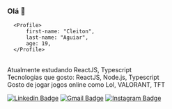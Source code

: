 ### Olá 👋

```
  <Profile>
      first-name: "Cleiton",
      last-name: "Aguiar",
      age: 19,
  </Profile>

```

<br/> Atualmente estudando ReactJS, Typescript
<br/> Tecnologias que gosto: ReactJS, Node.js, Typescript
<br/> Gosto de jogar jogos online como Lol, VALORANT, TFT

[![Linkedin Badge](https://img.shields.io/badge/-cleitonpin-blue?style=flat-square&logo=Linkedin&logoColor=white&link=https://www.linkedin.com/in/cleiton-p-003b5b106//)](https://www.linkedin.com/in/cleiton-p-003b5b106/)
[![Gmail Badge](https://img.shields.io/badge/-cleiton.biou@gmail.com-c14438?style=flat-square&logo=Gmail&logoColor=white&link=cleiton.biou@gmail.com)](cleiton:cleiton.biou@gmail.com)
[![Instagram Badge](https://img.shields.io/badge/instagram-%23E4405F.svg?style=flat&logo=instagram&logoColor=white&link=https://www.instagram.com/cleitonnnnnn/)](cleiton:@cleitonnnnnn)

<!--
**cleitonpin/cleitonpin** is a ✨ _special_ ✨ repository because its `README.md` (this file) appears on your GitHub profile.

Here are some ideas to get you started:

- 🔭 I’m currently working on ...
- 🌱 I’m currently learning ...
- 👯 I’m looking to collaborate on ...
- 🤔 I’m looking for help with ...
- 💬 Ask me about ...
- 📫 How to reach me: ...
- 😄 Pronouns: ...
- ⚡ Fun fact: ...
-->
